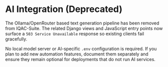 # AI Integration (Deprecated)

The Ollama/OpenRouter based text generation pipeline has been removed from IQAC-Suite. The related Django views and JavaScript entry points now surface a `503 Service Unavailable` response so existing clients fail gracefully.

No local model server or AI-specific `.env` configuration is required. If you plan to add new automation features, document them separately and ensure they remain optional for deployments that do not run AI services.
